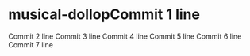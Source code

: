 # musical-dollopCommit 1 line
Commit 2 line
Commit 3 line
Commit 4 line
Commit 5 line
Commit 6 line
Commit 7 line
